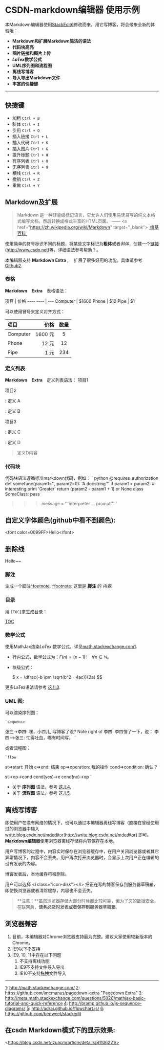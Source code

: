 # CSDN-markdown编辑器 使用示例

本Markdown编辑器使用[StackEdit]()[6]()修改而来，用它写博客，将会带来全新的体验哦：

- **Markdown和扩展Markdown简洁的语法**
- **代码块高亮**
- **图片链接和图片上传**
- ***LaTex*数学公式**
- **UML序列图和流程图**
- **离线写博客**
- **导入导出Markdown文件**
- **丰富的快捷键**

---- ---------------

## 快捷键

 - 加粗    `Ctrl + B` 
 - 斜体    `Ctrl + I` 
 - 引用    `Ctrl + Q`
 - 插入链接    `Ctrl + L`
 - 插入代码    `Ctrl + K`
 - 插入图片    `Ctrl + G`
 - 提升标题    `Ctrl + H`
 - 有序列表    `Ctrl + O`
 - 无序列表    `Ctrl + U`
 - 横线    `Ctrl + R`
 - 撤销    `Ctrl + Z`
 - 重做    `Ctrl + Y`

## Markdown及扩展

> Markdown 是一种轻量级标记语言，它允许人们使用易读易写的纯文本格式编写文档，然后转换成格式丰富的HTML页面。    —— \<a href="https://zh.wikipedia.org/wiki/Markdown" target="_blank"\> [ 维基百科 ]()

使用简单的符号标识不同的标题，将某些文字标记为**粗体**或者*斜体*，创建一个[链接]()(http://www.csdn.net)等，详细语法参考帮助？。

本编辑器支持 **Markdown Extra** , 　扩展了很多好用的功能。具体请参考[Github]()[2]().  

### 表格

**Markdown　Extra**　表格语法：

项目     | 价格
---- ---- | ---
Computer | $1600
Phone    | $12
Pipe     | $1

可以使用冒号来定义对齐方式：

| 项目      |    价格 | 数量  |
| :-------- | --------:| :--: |
| Computer  | 1600 元 |  5   |
| Phone     |   12 元 |  12  |
| Pipe      |    1 元 | 234  |

### 定义列表

**Markdown　Extra**　定义列表语法：
项目1

项目2

:   定义 A

:   定义 B

项目3

:   定义 C

:   定义 D

> 定义D内容

### 代码块
代码块语法遵循标准markdown代码，例如：
	` python
@requires_authorization
def somefunc(param1='', param2=0):
	'A docstring'''
if param1 \> param2: # interesting
print 'Greater'
return (param2 - param1 + 1) or None
class SomeClass:
pass
> > > message = '''interpreter
... prompt'''
	`

## 自定义字体颜色(github中看不到颜色):
\<font color=0099FF\>Hello\</font\>

## 删除线
Hello~~

### 脚注
生成一个脚注[^footnote]().
[^footnote](): 这里是 **脚注** 的 *内容*.

### 目录
用 `[TOC]`来生成目录：

[TOC]()

### 数学公式
使用MathJax渲染*LaTex* 数学公式，详见[math.stackexchange.com]()[1]().

 - 行内公式，数学公式为：$\Gamma(n) = (n-1)!\quad\forall n\in\mathbb N$。
 - 块级公式：

	$	x = \dfrac{-b \pm \sqrt{b^2 - 4ac}}{2a} $$

更多LaTex语法请参考 [这儿]()[3]().

### UML 图:

可以渲染序列图：

	`sequence
张三-\>李四: 嘿，小四儿, 写博客了没?
Note right of 李四: 李四愣了一下，说：
李四--\>张三: 忙得吐血，哪有时间写。
	`

或者流程图：

	`flow
st=\>start: 开始
e=\>end: 结束
op=\>operation: 我的操作
cond=\>condition: 确认？

st-\>op-\>cond
cond(yes)-\>e
cond(no)-\>op
	`

- 关于 **序列图** 语法，参考 [这儿]()[4](),
- 关于 **流程图** 语法，参考 [这儿]()[5]().

## 离线写博客

即使用户在没有网络的情况下，也可以通过本编辑器离线写博客（直接在曾经使用过的浏览器中输入[write.blog.csdn.net/mdeditor]()(http://write.blog.csdn.net/mdeditor) 即可。**Markdown编辑器**使用浏览器离线存储将内容保存在本地。

用户写博客的过程中，内容实时保存在浏览器缓存中，在用户关闭浏览器或者其它异常情况下，内容不会丢失。用户再次打开浏览器时，会显示上次用户正在编辑的没有发表的内容。

博客发表后，本地缓存将被删除。　

用户可以选择 \<i class="icon-disk"\>\</i\> 把正在写的博客保存到服务器草稿箱，即使换浏览器或者清除缓存，内容也不会丢失。

> **注意：**虽然浏览器存储大部分时候都比较可靠，但为了您的数据安全，在联网后，**请务必及时发表或者保存到服务器草稿箱**。

## 浏览器兼容

 1. 目前，本编辑器对Chrome浏览器支持最为完整。建议大家使用较新版本的Chrome。
 2. IE9以下不支持
 3. IE9, 10, 11中存在以下问题
	1. 不支持离线功能
	2. IE9不支持文件导入导出
	3. IE10不支持拖拽文件导入

---- -----

[1](): http://math.stackexchange.com/
[2](): https://github.com/jmcmanus/pagedown-extra "Pagedown Extra"
[3](): http://meta.math.stackexchange.com/questions/5020/mathjax-basic-tutorial-and-quick-reference
[4](): http://bramp.github.io/js-sequence-diagrams/
[5](): http://adrai.github.io/flowchart.js/
[6](): https://github.com/benweet/stackedit

## 在csdn Markdown模式下的显示效果:
\<https://blog.csdn.net/lzuacm/article/details/81106221\>

